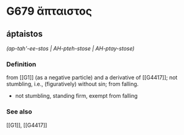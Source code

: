 # G679 ἄπταιστος

## áptaistos

_(ap-tah'-ee-stos | AH-pteh-stose | AH-ptay-stose)_

### Definition

from [[G1]] (as a negative particle) and a derivative of [[G4417]]; not stumbling, i.e., (figuratively) without sin; from falling.

- not stumbling, standing firm, exempt from falling

### See also

[[G1]], [[G4417]]

